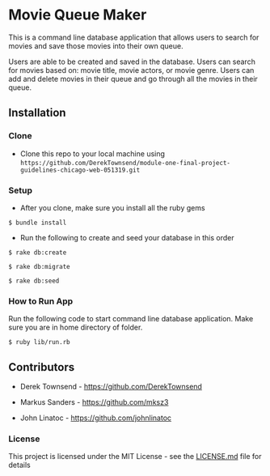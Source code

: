 # Movie Queue Maker

This is a command line database application that allows users to search for movies and save those movies into their own queue.

Users are able to be created and saved in the database. Users can search for movies based on: movie title, movie actors, or movie genre. Users can add and delete movies in their queue and go through all the movies in their queue.

## Installation

### Clone

- Clone this repo to your local machine using `https://github.com/DerekTownsend/module-one-final-project-guidelines-chicago-web-051319.git`

### Setup

- After you clone, make sure you install all the ruby gems

```
$ bundle install
```

- Run the following to create and seed your database in this order

```
$ rake db:create
```

```
$ rake db:migrate
```

```
$ rake db:seed
```

### How to Run App

Run the following code to start command line database application. Make sure you are in home directory of folder.

```
$ ruby lib/run.rb
```

## Contributors

- Derek Townsend - https://github.com/DerekTownsend

- Markus Sanders - https://github.com/mksz3

- John Linatoc - https://github.com/johnlinatoc


### License

This project is licensed under the MIT License - see the [LICENSE.md](LICENSE.md) file for details

